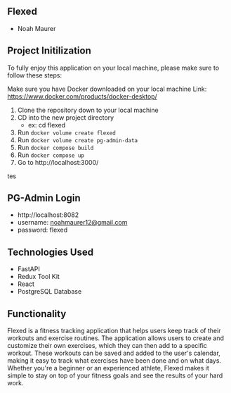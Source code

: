 ## Flexed

-   Noah Maurer

## Project Initilization

To fully enjoy this application on your local machine, please make sure to follow these steps:

Make sure you have Docker downloaded on your local machine
Link: https://www.docker.com/products/docker-desktop/

1. Clone the repository down to your local machine
2. CD into the new project directory
    - ex: cd flexed
3. Run `docker volume create flexed`
4. Run `docker volume create pg-admin-data`
5. Run `docker compose build`
6. Run `docker compose up`
7. Go to http://localhost:3000/

tes

## PG-Admin Login

-   http://localhost:8082
-   username: noahmaurer12@gmail.com
-   password: flexed

## Technologies Used

-   FastAPI
-   Redux Tool Kit
-   React
-   PostgreSQL Database

## Functionality

Flexed is a fitness tracking application that helps users keep track of their workouts and exercise routines. The application allows users to create and customize their own exercises, which they can then add to a specific workout. These workouts can be saved and added to the user's calendar, making it easy to track what exercises have been done and on what days. Whether you're a beginner or an experienced athlete, Flexed makes it simple to stay on top of your fitness goals and see the results of your hard work.
